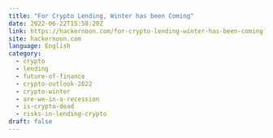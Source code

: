 ```yaml
---
title: "For Crypto Lending, Winter has been Coming"
date: 2022-06-22T15:58:20Z
link: https://hackernoon.com/for-crypto-lending-winter-has-been-coming?source=rss&utm_medium=RSS&utm_source=news.12bit.vn
site: hackernoon.com
language: English
category:
  - crypto
  - lending
  - future-of-finance
  - crypto-outlook-2022
  - crypto-winter
  - are-we-in-a-recession
  - is-crypto-dead
  - risks-in-lending-crypto
draft: false
---
```

